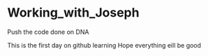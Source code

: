 # Working_with_Joseph
Push the code done on DNA

This is the first day on github learning 
Hope everything eill be good
